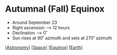 # Autumnal (Fall) Equinox

- Around September 23
- Right ascension --> 12 hours
- Declination --> 0˚
- Sun rises at 90˚ azimuth and sets at 270˚ azimuth

[[Astronomy]] [[Space]] [[Equinox]] [[Earth]]

[//begin]: # "Autogenerated link references for markdown compatibility"
[Astronomy]: astronomy "Astronomy"
[Space]: space "Space"
[Equinox]: equinox "Equinox"
[Earth]: earth "Earth 🜨"
[//end]: # "Autogenerated link references"